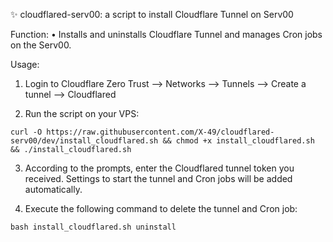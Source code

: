 ✨ cloudflared-serv00: a script to install Cloudflare Tunnel on Serv00

Function:
• Installs and uninstalls Cloudflare Tunnel and manages Cron jobs on the Serv00.

Usage:
1. Login to Cloudflare Zero Trust --> Networks --> Tunnels --> Create a tunnel --> Cloudflared

2. Run the script on your VPS:
```🐚
curl -O https://raw.githubusercontent.com/X-49/cloudflared-serv00/dev/install_cloudflared.sh && chmod +x install_cloudflared.sh && ./install_cloudflared.sh
```
3. According to the prompts, enter the Cloudflared tunnel token you received. Settings to start the tunnel and Cron jobs will be added automatically.

4. Execute the following command to delete the tunnel and Cron job:
```🐚
bash install_cloudflared.sh uninstall
```
